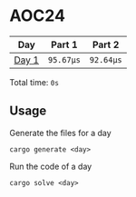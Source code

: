 # AOC24

| Day | Part 1 | Part 2 |
| :---: | :---: | :---:  |
| [Day 1](./src/days/day1.rs) | `95.67µs` | `92.64µs` |

Total time: `0s`

## Usage
Generate the files for a day
```
cargo generate <day>
```

Run the code of a day
```
cargo solve <day>
```

